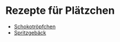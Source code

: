 Rezepte für Plätzchen
=====================

* [Schokotröpfchen](schokotroepfchen.md)
* [Spritzgebäck](spritzgebaeck.md)
